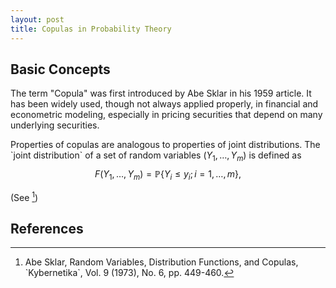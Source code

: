 ```yaml
---
layout: post
title: Copulas in Probability Theory
---
```


## Basic Concepts

The term "Copula" was first introduced by Abe Sklar in his 1959 article. It has been widely used, though not always applied properly, in financial and econometric modeling, especially in pricing securities that depend on many underlying securities.

Properties of copulas are analogous to properties of joint distributions. The \`joint distribution\` of a set of random variables $(Y_{1}, \dots , Y_{m})$ is defined as $$F(Y_{1}, \dots , Y_{m}) = \mathbb{P}\{Y_{i} \leq y_{i}; i = 1, \dots , m\},$$

(See [^1])

## References

[^1]: Abe Sklar, Random Variables, Distribution Functions, and Copulas, \`Kybernetika\`, Vol. 9 (1973), No. 6, pp. 449-460.

[^2]: Pravin K. Trivedi and David M. Zimmer, \`Copula Modeling: An Introduction for Practitioners\`,
Foundations and Trends&reg in Econometrics, Vol. 1, No. 1 (2005) pp. 1-111.